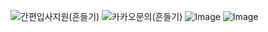 ![간편입사지원(흔들기)](https://user-images.githubusercontent.com/90809249/231067136-8ed40fb8-aee4-4306-a9cd-a9146fbeaf0a.gif)
![카카오문의(흔들기)](https://user-images.githubusercontent.com/90809249/231067157-ef07a983-3096-49be-8d16-0c1df8d57485.gif)
![Image](https://github.com/user-attachments/assets/dd04a84b-556e-4fab-b92b-cda27684db51)
![Image](https://github.com/user-attachments/assets/db07b11b-9e49-4773-82c3-8a171648ea1a)
